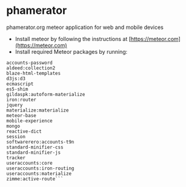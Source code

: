 # phamerator
phamerator.org meteor application for web and mobile devices

* Install meteor by following the instructions at [https://meteor.com](https://meteor.com)
* Install required Meteor packages by running:

```meteor add
accounts-password
aldeed:collection2
blaze-html-templates
d3js:d3
ecmascript
es5-shim
gildaspk:autoform-materialize
iron:router
jquery
materialize:materialize
meteor-base
mobile-experience
mongo
reactive-dict
session
softwarerero:accounts-t9n
standard-minifier-css
standard-minifier-js
tracker
useraccounts:core
useraccounts:iron-routing
useraccounts:materialize
zimme:active-route```
